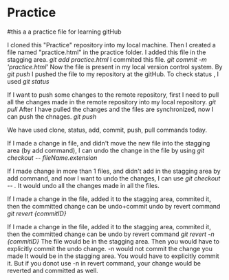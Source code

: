 # Practice
#this a a practice file for learning gitHub

I cloned this "Practice" repository into my local machine.
Then I created a file named "practice.html" in the practice folder.
I added this file in the stagging area. _git add practice.html_
I commited this file.  _git commit -m 'practice.html'_
Now the file is present in my local version control system.
By _git push_  I pushed the file to my repository at the gitHub.
To check status , I used _git status_


If I want to push some changes to the remote repository, first I need to pull all the changes made in the remote repository into my local repository. _git pull_
After I have pulled the changes and the files are synchronized, now I can push the chnages. _git push_

We have used clone, status, add, commit, push, pull commands today.

If I made a change in file, and didn't move the new file into the stagging area (by add command), I can undo the change in the file by using _git checkout -- fileName.extension_

If I made change in more than 1 files, and didn't add in the stagging area by add command, and now I want to undo the changes, I can use _git checkout -- ._ It would undo all the changes made in all the files.

If I made a change in the file, added it to the stagging area, commited it, then the committed change can be undo+commit undo by revert command   _git revert {commitID}_

If I made a change in the file, added it to the stagging area, commited it, then the committed change can be undo by revert command   _git revert -n {commitID}_ The file would be in the stagging area. Then you would have to explicitly commit the undo change.
-n would not commit the change you made It would be in the stagging area. You would have to explicitly commit it. But if you donot use -n in revert command, your change would be reverted and committed as well.
